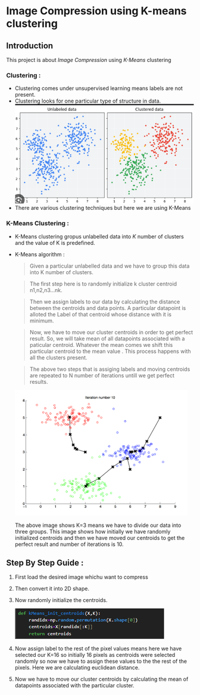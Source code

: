 # Image Compression using K-means clustering 
## Introduction 
This project is about *Image Compression* using *K-Means* clustering
### Clustering :
- Clustering comes under unsupervised learning means labels are not present.
- Clustering looks for one particular type of structure in data.
  ![](https://github.com/Srishti002/Image-Compression-using-K-means-clustering/blob/main/Images/Screenshot%202024-11-04%20154243.png)
- There are various clustering techniques but here we are using K-Means

### K-Means Clustering :
- K-Means clustering gropus unlabelled data into *K* number of clusters and the value of K is predefined.
- K-Means algorithm :
  
  > Given a particular unlabelled data and we have to group this data into K number of clusters.
  
  > The first step here is to randomly initialize k cluster centroid n1,n2,n3...nk.

  > Then we assign labels to our data by calculating the distance between the centroids and data points. A particular datapoint is alloted the Label of that centroid whose distance with it is minimum.
  
  > Now, we have to move our cluster centroids in order to get perfect result. So, we will take mean of all datapoints associated with a paticular centroid. Whatever the mean comes we shift this particular centroid to the mean value . This process happens with all the clusters present.

  > The above two steps that is assiging labels and moving centroids are repeated to N number of iterations untill we get perfect results.

  ![](https://github.com/Srishti002/Image-Compression-using-K-means-clustering/blob/main/Images/Screenshot%202024-11-04%20160532.png)

  The above image shows K=3 means we have to divide our data into three groups. This image shows how initially we have randomly initialized centroids and then we have moved our centroids to get the perfect result and number of iterations is 10.

## Step By Step Guide :

1. First load the desired image whichu want to compress
2. Then convert it into 2D shape.
3. Now randomly initialize the centroids.
   
   ![](https://github.com/Srishti002/Image-Compression-using-K-means-clustering/blob/main/Images/Screenshot%202024-11-04%20164657.png)

4. Now assign label to the rest of the pixel values means here we have selected our K=16 so initially 16 pixels as centroids were selected randomly so now we have to assign these values to the the rest of the pixels. Here we are calculating euclidean distance.

5. Now we have to move our cluster centroids by calculating the mean of datapoints associated with the particular cluster.
